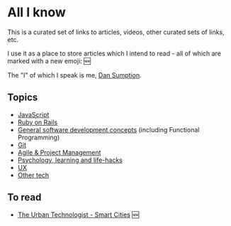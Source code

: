 # All I know

This is a curated set of links to articles, videos, other curated sets of links, etc.

I use it as a place to store articles which I intend to read - all of which are marked with a new emoji: :new:

The "I" of which I speak is me, [Dan Sumption](http://sumption.org).

## Topics
 * [JavaScript](javascript.md)
 * [Ruby on Rails](ruby.md)
 * [General software development concepts](programming.md) (including Functional Programming)
 * [Git](git.md)
 * [Agile & Project Management](agile.md)
 * [Psychology, learning and life-hacks](learning.md)
 * [UX](ux.md)
 * [Other tech](tech.md)

## To read
 * [The Urban Technologist - Smart Cities](http://theurbantechnologist.com/) :new:
